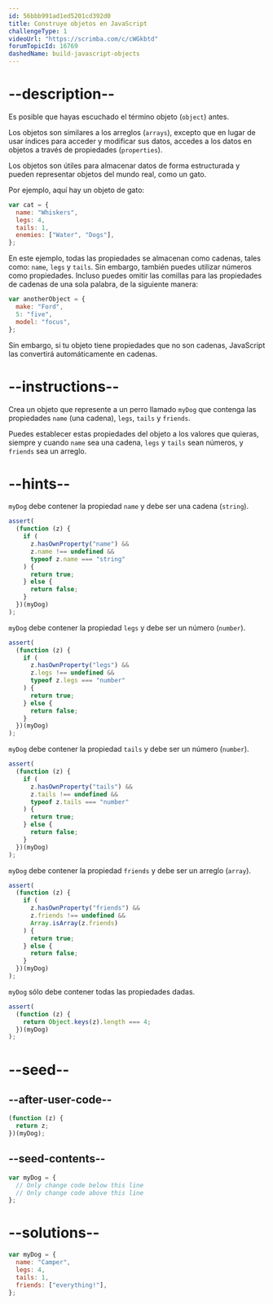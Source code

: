 ```yaml
---
id: 56bbb991ad1ed5201cd392d0
title: Construye objetos en JavaScript
challengeType: 1
videoUrl: "https://scrimba.com/c/cWGkbtd"
forumTopicId: 16769
dashedName: build-javascript-objects
---
```


# --description--

Es posible que hayas escuchado el término objeto (`object`) antes.

Los objetos son similares a los arreglos (`arrays`), excepto que en lugar de usar índices para acceder y modificar sus datos, accedes a los datos en objetos a través de propiedades (`properties`).

Los objetos son útiles para almacenar datos de forma estructurada y pueden representar objetos del mundo real, como un gato.

Por ejemplo, aquí hay un objeto de gato:

```js
var cat = {
  name: "Whiskers",
  legs: 4,
  tails: 1,
  enemies: ["Water", "Dogs"],
};
```

En este ejemplo, todas las propiedades se almacenan como cadenas, tales como: `name`, `legs` y `tails`. Sin embargo, también puedes utilizar números como propiedades. Incluso puedes omitir las comillas para las propiedades de cadenas de una sola palabra, de la siguiente manera:

```js
var anotherObject = {
  make: "Ford",
  5: "five",
  model: "focus",
};
```

Sin embargo, si tu objeto tiene propiedades que no son cadenas, JavaScript las convertirá automáticamente en cadenas.

# --instructions--

Crea un objeto que represente a un perro llamado `myDog` que contenga las propiedades `name` (una cadena), `legs`, `tails` y `friends`.

Puedes establecer estas propiedades del objeto a los valores que quieras, siempre y cuando `name` sea una cadena, `legs` y `tails` sean números, y `friends` sea un arreglo.

# --hints--

`myDog` debe contener la propiedad `name` y debe ser una cadena (`string`).

```js
assert(
  (function (z) {
    if (
      z.hasOwnProperty("name") &&
      z.name !== undefined &&
      typeof z.name === "string"
    ) {
      return true;
    } else {
      return false;
    }
  })(myDog)
);
```

`myDog` debe contener la propiedad `legs` y debe ser un número (`number`).

```js
assert(
  (function (z) {
    if (
      z.hasOwnProperty("legs") &&
      z.legs !== undefined &&
      typeof z.legs === "number"
    ) {
      return true;
    } else {
      return false;
    }
  })(myDog)
);
```

`myDog` debe contener la propiedad `tails` y debe ser un número (`number`).

```js
assert(
  (function (z) {
    if (
      z.hasOwnProperty("tails") &&
      z.tails !== undefined &&
      typeof z.tails === "number"
    ) {
      return true;
    } else {
      return false;
    }
  })(myDog)
);
```

`myDog` debe contener la propiedad `friends` y debe ser un arreglo (`array`).

```js
assert(
  (function (z) {
    if (
      z.hasOwnProperty("friends") &&
      z.friends !== undefined &&
      Array.isArray(z.friends)
    ) {
      return true;
    } else {
      return false;
    }
  })(myDog)
);
```

`myDog` sólo debe contener todas las propiedades dadas.

```js
assert(
  (function (z) {
    return Object.keys(z).length === 4;
  })(myDog)
);
```

# --seed--

## --after-user-code--

```js
(function (z) {
  return z;
})(myDog);
```

## --seed-contents--

```js
var myDog = {
  // Only change code below this line
  // Only change code above this line
};
```

# --solutions--

```js
var myDog = {
  name: "Camper",
  legs: 4,
  tails: 1,
  friends: ["everything!"],
};
```

